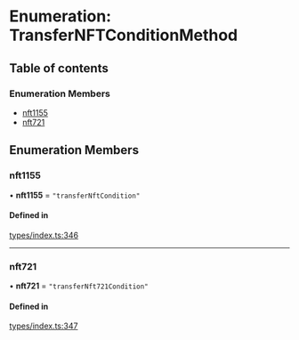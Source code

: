# Enumeration: TransferNFTConditionMethod

## Table of contents

### Enumeration Members

- [nft1155](TransferNFTConditionMethod.md#nft1155)
- [nft721](TransferNFTConditionMethod.md#nft721)

## Enumeration Members

### nft1155

• **nft1155** = ``"transferNftCondition"``

#### Defined in

[types/index.ts:346](https://github.com/nevermined-io/react-components/blob/9cf205d/catalog/src/types/index.ts#L346)

___

### nft721

• **nft721** = ``"transferNft721Condition"``

#### Defined in

[types/index.ts:347](https://github.com/nevermined-io/react-components/blob/9cf205d/catalog/src/types/index.ts#L347)
